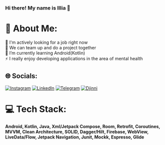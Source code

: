 ### Hi there! My name is Illia 👋

<!--
**greemoid/greemoid** is a ✨ _special_ ✨ repository because its `README.md` (this file) appears on your GitHub profile.

Here are some ideas to get you started:

- 🔭 I’m currently working on ...
- 🌱 I’m currently learning ...
- 👯 I’m looking to collaborate on ...
- 🤔 I’m looking for help with ...
- 💬 Ask me about ...
- 📫 How to reach me: ...
- 😄 Pronouns: ...
- ⚡ Fun fact: ...
-->


# 💫 About Me:
🔭 I'm actively looking for a job right now<br>👯 We can team up and do a project together <br>🌱 I’m currently learning Android(Kotlin)<br>⚡ I really enjoy developing applications in the area of mental health


## 🌐 Socials:
[![Instagram](https://img.shields.io/badge/Instagram-%23E4405F.svg?logo=Instagram&logoColor=white)](https://instagram.com/greemoid) [![LinkedIn](https://img.shields.io/badge/LinkedIn-%230077B5.svg?logo=linkedin&logoColor=white)](https://linkedin.com/in/illiapalamarchuk)  [![Telegram](https://img.shields.io/badge/Telegram-%230077B5.svg?logo=telegram&logoColor=white)](https://t.me/illiapalamarchuk)  [![Djinni](https://img.shields.io/badge/Djinni-%230077B5.svg?logo=Djinni&logoColor=white)](https://djinni.co/q/9e580f590f/)  

# 💻 Tech Stack:
**Android, Kotlin, Java, Xml/Jetpack Compose, Room, Retrofit, Coroutines, MVVM, Clean Architecture, SOLID, Dagger/Hilt, Firebase, WebView, LiveData/Flow, Jetpack Navigation, Junit, Mockk, Espresso, Glide**

